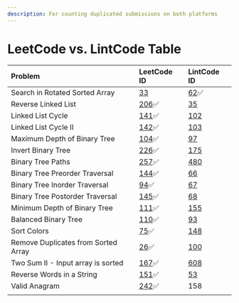 ```yaml
---
description: For counting duplicated submissions on both platforms
---
```


# LeetCode vs. LintCode Table

| Problem | LeetCode ID | LintCode ID |
| :--- | :--- | :--- |
| Search in Rotated Sorted Array | [33](https://leetcode.com/problems/search-in-rotated-sorted-array/) | [62](binary-search/search-in-rotated-sorted-array.md)✅ |
| Reverse Linked List | [206](linked-list/reverse-linked-list.md)✅ | [35](https://www.lintcode.com/problem/35/) |
| Linked List Cycle | [141](linked-list/linked-list-cycle.md)✅ | [102](https://www.lintcode.com/problem/102/) |
| Linked List Cycle II | [142](linked-list/linked-list-cycle-ii.md)✅ | [103](https://www.lintcode.com/problem/103/) |
| Maximum Depth of Binary Tree | [104](binary-tree/2.-classical-questions/maximum-depth-of-binary-tree.md)✅ | [97](https://www.lintcode.com/problem/97/) |
| Invert Binary Tree | [226](binary-tree/2.-classical-questions/invert-binary-tree.md)✅ | [175](https://www.lintcode.com/problem/175/) |
| Binary Tree Paths | [257](binary-tree/2.-classical-questions/binary-tree-paths.md)✅ | [480](https://www.lintcode.com/problem/480/) |
| Binary Tree Preorder Traversal | [144](binary-tree/1.-traversal/binary-tree-preorder-traversal.md)✅ | [66](https://www.lintcode.com/problem/66/) |
| Binary Tree Inorder Traversal | [94](binary-tree/1.-traversal/binary-tree-inorder-traversal.md)✅ | [67](https://www.lintcode.com/problem/67/) |
| Binary Tree Postorder Traversal | [145](binary-tree/1.-traversal/binary-tree-postorder-traversal.md)✅ | [68](https://www.lintcode.com/problem/68/) |
| Minimum Depth of Binary Tree | [111](binary-tree/1.-traversal/minimum-depth-of-binary-tree.md)✅ | [155](https://www.lintcode.com/problem/155/) |
| Balanced Binary Tree | [110](binary-tree/4.-divide-and-conquer/balanced-binary-tree.md)✅ | [93](https://www.lintcode.com/problem/93/) |
| Sort Colors | [75](sorting/sort-colors-1.md)✅ | [148](https://www.lintcode.com/problem/148/) |
| Remove Duplicates from Sorted Array | [26](two-pointers/remove-duplicates-from-sorted-array.md)✅ | [100](https://www.lintcode.com/problem/100/) |
| Two Sum II - Input array is sorted | [167](two-pointers/two-sum-ii-input-array-is-sorted.md)✅ | [608](https://www.lintcode.com/problem/608/) |
| Reverse Words in a String | [151](string/reverse-words-in-a-string.md)✅ | [53](https://www.lintcode.com/problem/53/) |
| Valid Anagram | [242](hash-table/valid-anagram.md)✅ | 158 |
|  |  |  |



